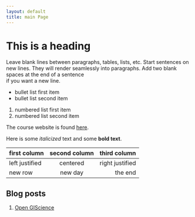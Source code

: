 ```yaml
---
layout: default
title: main Page
---
```


# This is a heading

Leave blank lines between paragraphs, tables, lists, etc.
Start sentences on new lines.
They will render seamlessly into paragraphs.
Add two blank spaces at the end of a sentence  
if you want a new line.

- bullet list first item
- bullet list second item

1. numbered list first item
1. numbered list second item

The course website is found [here](https://gis4dev.github.io).

Here is some *italicized* text and some **bold text**.


first column | second column | third column
:------------| :-----------: | -----------:
left justified | centered | right justified
new row | new day | the end

## Blog posts

1. [Open GIScience](open-giscience.md)
